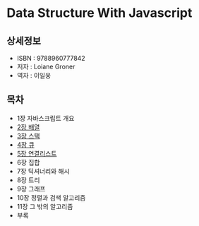 # Data Structure With Javascript


## 상세정보

- ISBN : 9788960777842
- 저자 : Loiane Groner
- 역자 : 이일웅


## 목차

- 1장 자바스크립트 개요
- [2장 배열](./array/README.md)
- [3장 스택](./stack/README.md)
- [4장 큐](./queue/README.md)
- [5장 연결리스트](./linked-list/README.md)
- 6장 집합
- 7장 딕셔너리와 해시
- 8장 트리
- 9장 그래프
- 10장 정렬과 검색 알고리즘
- 11장 그 밖의 알고리즘
- 부록


